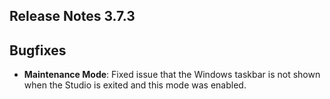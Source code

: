 ## Release Notes 3.7.3

## Bugfixes

- **Maintenance Mode**: Fixed issue that the Windows taskbar is not shown when the Studio is exited and this mode was enabled.  

  
